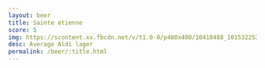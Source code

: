 ```yaml
---
layout: beer
title: Sainte etienne
score: 5
img: https://scontent.xx.fbcdn.net/v/t1.0-0/p480x480/10410488_10153225353563745_8285613091047049802_n.jpg?oh=66d26d6dcb59948a673d3fe55a3dff46&oe=58863B9E
desc: Average Aldi lager
permalink: /beer/:title.html
---
```

